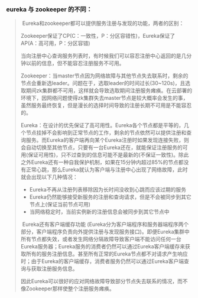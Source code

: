 ### eureka 与 zookeeper 的不同：

> ​	Eureka和zookeeper都可以提供服务注册与发现的功能，两者的区别：
>
> ​	Zookeeper保证了CP(C：一致性，P：分区容错性)，Eureka保证了AP(A：高可用，P：分区容错)
>
> ​	当向注册中心查询服务列表时，有时候我们可以容忍注册中心返回的是几分钟以前的信息，但不能容忍注册服务不可用。
>
> ​	Zookeeper：当master节点因为网络故障与其他节点失去联系时，剩余的节点会重新选leader。问题在于，选取leader的时间过长(30~120s)，且选取期间zk集群都不可用，这样就会导致选取期间注册服务瘫痪。在云部署的环境下，因网络问题使得zk集群失去master节点是较大概率会发生的事，虽然服务最终恢复，但是漫长的选择时间导致的注册长期不可用是不能容忍的。
>
> ​	Eureka：在设计的优先保证了高可用性。Eureka各个节点都是平等的，几个节点挂掉不会影响到正常节点的工作，剩余的节点依然可以提供注册和查询服务。而Eureka的客户端再向某个Eureka注册时如果发现连接失败，则会自动切换至其他节点，只要有一台Eureka还在，就能保证注册服务的可用(保证可用性)，只不过查到的信息可能不是最新的(不保证一致性)。除此之外Eureka还有一种自我保护机制，如果在15分钟内超过85%的节点都没有正常心跳，那么Eureka就认为客户端与注册中心出现了网络故障，此时就会出现以下几种情况：
>
> - Eureka不再从注册列表移除因为长时间没收到心跳而应该过期的服务
> - Eureka仍然能够接受新服务的注册和查询请求，但是不会被同步到其它节点上(保证当前节点可用)
> - 当网络稳定时，当前实例新的注册信息会被同步到其它节点中
>
> ​	Eureka还有客户端缓存功能 (Eureka分为客户端程序和服务器端程序两个部分，客户端程序负责向外提供注册与发现服务接口)。即便Eureka集群中所有节点都失效，或者发生网络分隔故障导致客户端不能访问任何一台Eureka服务器；Eureka服务的消费者仍然可以通过Eureka客户端缓存来获取所有的服务注册信息。甚至所有正常的Eureka节点都不对请求产生响应时；由于Eureka的客户端缓存，消费者服务仍然可以通过Eureka客户端查询与获取注册服务信息。
>
> ​	因此Eureka可以很好的应对网络故障导致部分节点失去联系的情况，而不像Zookeeper那样使整个注册服务瘫痪。

